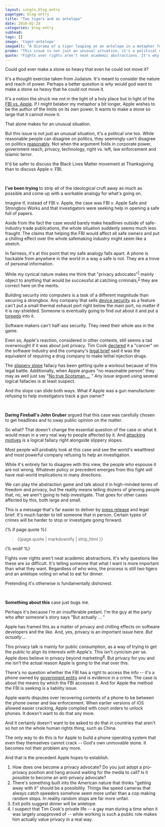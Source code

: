```yaml
---
layout: single_blog_entry
pagetype: blog-entry
title: "Two tigers and an antelope"
date: 2016-02-28
categories: blog-entry
subhead:
tags: []
image: 'tiger-antelope'
imageAlt: "A diorama of a tiger leaping at an antelope in a metaphor for how democracy works."
promo: "This issue is not just an unusual situation, it's a political one too"
quote: "Fights over rights aren't neat academic abstractions. It's why questions like these are so difficult."
---  
```



Could god ever make a stone so heavy that even he could not move it?

It's a thought exercise taken from Judaism. It's meant to consider the nature and reach of power. Perhaps a better question is *why* would god want to make a stone so heavy that he could not move it.

It's a notion the struck me not in the light of a holy place but in light of the [FBI vs. Apple][4]. If I might belabor my metaphor a bit longer, Apple wishes to be the author of the limits on its own power. It wants to make a stone so large that it cannot move it.

That alone makes for an unusual situation.

But this issue is not just an unusual situation, it's a political one too. While reasonable people can disagree on politics, they seemingly can't disagree on politics [reasonably][5]. Not when the argument folds in corporate power, government reach, privacy, technology, right vs. left, law enforcement and Islamic terror.

It'd be safer to discuss the Black Lives Matter movement at Thanksgiving than to discuss Apple v. FBI.

&nbsp;

**I've been trying** to strip all of the ideological cruft away as much as possible and come up with a workable analogy for what's going on.

Imagine if, instead of FBI v. Apple, the case was FBI v. Apple Safe and Strongbox Works and that investigators were seeking help in opening a safe full of papers.

Aside from the fact the case would barely make headlines outside of safe-industry trade publications, the whole situation suddenly seems much less fraught. The claims that helping the FBI would affect all safe owners and put a chilling effect over the whole safemaking industry might seem like a stretch.

In fairness, it's at this point that my safe analogy falls apart. A phone is hackable from anywhere in the world in a way a safe is not. They are a trove of personal information.

While my cynical nature makes me think that "privacy advocates"<sup>[1][1]</sup> mainly object to anything that would be successful at catching criminals,<sup>[2][2]</sup> they are correct here on the merits.

Building security into computers is a task of a different magnitude than securing a strongbox. Any company that sells [device security][6] as a feature can't put a small thermal exhaust port right below the main port, no matter if it is ray-shielded. Someone is eventually going to find out about it and put a [torpedo][7] into it.

Software makers can't half-ass security. They need their whole ass in the game.

Even so, Apple's reaction, considered in other contexts, still seems a tad overwrought if it was about just privacy. Tim Cook [declared][8] it a "cancer" on the software industry and the company's [legal brief][9] said it was the equivalent of requiring a drug company to make lethal injection drugs.

The [slippery slope][10] fallacy has been getting quite a workout because of this legal battle. Additionally, when Apple argues "no reasonable person" they may as well just say "[No true Scotsman ...][11] " Any issue argued using several logical fallacies is at least suspect.

And the slope can slide both ways. What if Apple was a gun manufacturer refusing to help investigators track a gun owner?

&nbsp;

**Daring Fireball's John Gruber** argued that this case was carefully chosen to get headlines and to sway public opinion on the matter.

So what? That doesn't change the essential question of the case or what it would mean in a very real way to people affected by it. And [attacking motives][12] is a logical fallacy right alongside slippery slopes.

Most people will probably look at this case and see the world's wealthiest and most powerful company refusing to help an investigation.

While it's entirely fair to disagree with this view, the people who espouse it are not wrong. Whatever policy or precedent emerges from this fight *will* have real-world implications in many directions.

We can play the abstraction game and talk about it in high-minded terms of freedom and privacy, but the reality means telling dozens of grieving people that, no, we aren't going to help investigate. That goes for other cases affected by this, both large and small.

This is a message that's far easier to deliver by [press release][14] and legal brief. It's much harder to tell someone that in person. Certain types of crimes will be harder to stop or investigate going forward.

{% if page.quote %}
  <aside class="blog-pullquote">
  <blockquote>{{page.quote | markdownify | strip_html }}</blockquote>
  </aside>
{% endif %}

Fights over rights aren't neat academic abstractions. It's why questions like these are so difficult. It's telling someone that what I want is more important than what they want. Regardless of who wins, the process is still two tigers and an antelope voting on what to eat for dinner.

Pretending it's otherwise is fundamentally dishonest.

&nbsp;

**Something about this** case just bugs me.

Perhaps it's because I'm an insufferable pedant. I'm the guy at the party who after someone's story says "But actually ... "

Apple has framed this as a matter of privacy and chilling effects on software developers and the like. And, yes, privacy is an important issue here. *But actually ...*

This privacy talk is mainly for public consumption, as a way of trying to get the public to align its interests with Apple's. This isn't cynicism per se. Apple does believe in privacy beyond marketing<sup>[4][3]</sup>. But privacy for you and me isn't the actual reason Apple is going to the mat over this.

There's no question whether the FBI has a right to access the info -- it's a phone owned by [government entity][15] and is evidence in a crime. The case is about the means by which the FBI accesses it. And for Apple the method the FBI is seeking is a liability issue.

Apple wants disputes over recovering contents of a phone to be between the phone owner and law enforcement. When earlier versions of iOS allowed easier cracking, Apple complied with court orders to unlock phones. It doesn't want to do that any more.

And it certainly doesn't want to be asked to do that in countries that aren't so hot on the whole human rights thing, such as China.

The only way to do this is for Apple to build a phone operating system that even they themselves cannot crack -- God's own unmovable stone. It becomes not their problem any more.

And that is the precedent Apple hopes to establish.




1. <span id="footnote-one-fbi-apple"></span>How does one become a privacy advocate? Do you just adopt a pro-privacy position and hang around waiting for the media to call? Is it possible to become an anti-privacy advocate?
2. <span id="footnote-two-fbi-apple"></span>There's something built into the American nature that thinks "getting away with it" should be a possibility. Things like speed cameras that always catch speeders somehow seem more unfair than a cop making random stops. In reality random stops are far more unfair.
3. <span id="footnote-four-fbi-apple"></span>Exit polls suggest dinner will be antelope.
4. <span id="footnote-three-fbi-apple"></span>I suspect that Tim Cook's private life -- a gay man during a time when it was largely unapproved of -- while working is such a public role makes him actually value privacy in a real way.


[1]:#footnote-one-fbi-apple
[2]:#footnote-two-fbi-apple
[3]:#footnote-three-fbi-apple
[4]:http://www.theverge.com/2016/2/22/11092028/apple-tim-cook-fbi-encryption-internal-memo
[5]:http://www.foxnews.com/us/2016/02/25/melissa-click-fired-by-university-missouri.html
[6]:http://www.apple.com/privacy/approach-to-privacy/
[7]:https://www.youtube.com/watch?v=2WBG2rJZGW8&t=13m19s
[8]:http://abcnews.go.com/Technology/wireStory/ceo-tim-cook-defends-apples-resistance-fbi-iphone-37226344
[9]:http://www.reuters.com/article/us-apple-encryption-lawsuit-idUSKCN0VY2PI
[10]:https://en.wikipedia.org/wiki/Slippery_slope
[11]:https://en.wikipedia.org/wiki/No_true_Scotsman
[12]:https://en.wikipedia.org/wiki/Appeal_to_motive
[13]:#footnote-four-fbi-apple
[14]:http://www.apple.com/customer-letter/
[15]:http://mashable.com/2016/02/19/apple-fbi-san-bernadino-iphone/#PGQq8YqU6PqK
